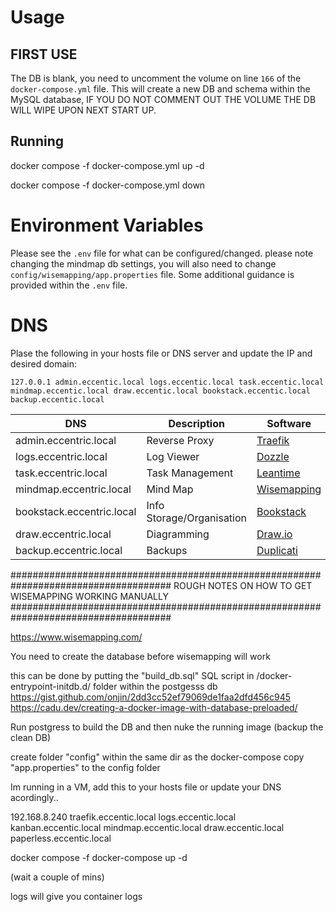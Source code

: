 
# Usage

## FIRST USE
The DB is blank, you need to uncomment the volume on line `166` of the `docker-compose.yml` file.  This will create a new DB and schema within the MySQL database, IF YOU DO NOT COMMENT OUT THE VOLUME THE DB WILL WIPE UPON NEXT START UP.

## Running

docker compose -f docker-compose.yml up -d

docker compose -f docker-compose.yml down


# Environment Variables
Please see the `.env` file for what can be configured/changed.  please note changing 
the mindmap db settings, you will also need to change `config/wisemapping/app.properties` 
file.  Some additional guidance is provided within the `.env` file.

# DNS
Plase the following in your hosts file or DNS server and update the IP and desired domain:

`127.0.0.1 admin.eccentic.local logs.eccentic.local task.eccentic.local mindmap.eccentic.local draw.eccentic.local bookstack.eccentic.local backup.eccentic.local`


| DNS                       | Description                                 | Software |
| ------------------------- | ------------------------- | ------------------------------------------- |
| admin.eccentric.local                              | Reverse Proxy                                      | [Traefik](https://traefik.io/traefik/)                                                 |
| logs.eccentric.local                               | Log Viewer                                         | [Dozzle](https://dozzle.dev/)                                                          |
| task.eccentric.local                               | Task Management                                    | [Leantime](https://leantime.io/)                                                       |
| mindmap.eccentric.local                            | Mind Map                                           | [Wisemapping](https://www.wisemapping.com/)                                            |
| bookstack.eccentric.local                          | Info Storage/Organisation                          | [Bookstack](https://www.bookstackapp.com/)                                             |
| draw.eccentric.local                               | Diagramming                                        | [Draw.io](https://app.diagrams.net/)                                                   |
| backup.eccentric.local                               | Backups                                        | [Duplicati](https://www.duplicati.com/)                                                   |




#####################################################################################
        ROUGH NOTES ON HOW TO GET WISEMAPPING WORKING MANUALLY
#####################################################################################



https://www.wisemapping.com/




You need to create the database before wisemapping will work

this can be done by putting the "build_db.sql" SQL script in /docker-entrypoint-initdb.d/  folder within the postgesss db
https://gist.github.com/onjin/2dd3cc52ef79069de1faa2dfd456c945
https://cadu.dev/creating-a-docker-image-with-database-preloaded/


Run postgress to build the DB and then nuke the running image (backup the clean DB)






create folder "config" within the same dir as the docker-compose
copy "app.properties" to the config folder




Im running in a VM, add this to your hosts file or update your DNS acordingly..

192.168.8.240 traefik.eccentic.local logs.eccentic.local kanban.eccentic.local mindmap.eccentic.local  draw.eccentic.local paperless.eccentic.local




docker compose -f docker-compose up -d


(wait a couple of mins)

logs will give you container logs